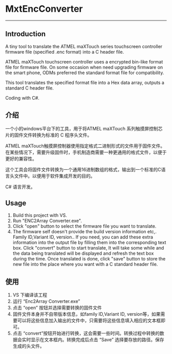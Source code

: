 # MxtEncConverter
----

## Introduction
A tiny tool to translate the ATMEL maXTouch series touchscreen controller firmware file (specified .enc format) into a C header file.

ATMEL maXTouch touchscreen controller uses a encrypted bin-like format file for firmware file. On some occasion when need upgrading firmware on the smart phone, ODMs preferred the standard format file for compatibility.

This tool translates the specified format file into a Hex data array, outputs a standard C header file. 

Coding with C#.

## 介绍
一个小的windows平台下的工具，用于将ATMEL maXTouch 系列触摸屏控制芯片的固件文件转换为标准的 C 程序头文件。

ATMEL maXTouch触摸屏控制器使用指定格式二进制形式的文件用于固件文件。在某些情况下，需要升级固件时，手机制造商需要一种更通用的格式文件，以便于更好的兼容性。

这个工具会将固件文件转换为一个通用16进制数组的格式，输出到一个标准的C语言头文件中。以便用于软件集成开发的目的。

C# 语言开发。

## Usage
1. Build this project with VS.
2. Run "ENC2Array Converter.exe".<br>
3. Click "open" button to select the firmware file you want to translate.
4. The firmware self doesn't provide the build version information etc,. Family ID,Variant ID, version.. If you need, you can add these extra information into the output file by filling them into the corresponding text box. Click "convert" button to start translate, It will take some while and the data being translated will be displayed and refresh the text box during the time. Once translated is done, click "save" button to store the new file into the place where you want with a C standard header file.

## 使用
1. VS 下编译该工程
2. 运行 “Enc2Array Converter.exe”
3. 点击 “open” 按钮并选择需要转换的固件文件
4. 固件文件本身并不自带版本信息，如family ID,Variant ID, version等，如果需要可以将这些信息加入输出的文件中，只需要将这些信息填入相应的文本框即可。
5. 点击 “convert”按钮开始进行转换，这会需要一些时间。转换过程中转换的数据会实时显示在文本框内。转换完成后点击 “Save” 选择要存放的路径。保存生成的头文件。

